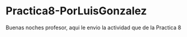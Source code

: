 # Practica8-PorLuisGonzalez
Buenas noches profesor, aqui le envio la actividad que de la Practica 8
